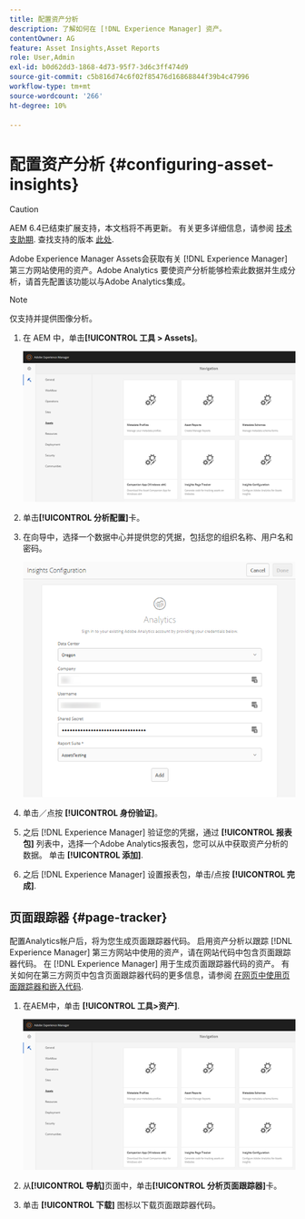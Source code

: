 ```yaml
---
title: 配置资产分析
description: 了解如何在 [!DNL Experience Manager] 资产。
contentOwner: AG
feature: Asset Insights,Asset Reports
role: User,Admin
exl-id: b0d62dd3-1868-4d73-95f7-3d6c3ff474d9
source-git-commit: c5b816d74c6f02f85476d16868844f39b4c47996
workflow-type: tm+mt
source-wordcount: '266'
ht-degree: 10%

---
```


# 配置资产分析 {#configuring-asset-insights}

>[!CAUTION]
>
>AEM 6.4已结束扩展支持，本文档将不再更新。 有关更多详细信息，请参阅 [技术支助期](https://helpx.adobe.com/cn/support/programs/eol-matrix.html). 查找支持的版本 [此处](https://experienceleague.adobe.com/docs/).

Adobe Experience Manager Assets会获取有关 [!DNL Experience Manager] 第三方网站使用的资产。Adobe Analytics 要使资产分析能够检索此数据并生成分析，请首先配置该功能以与Adobe Analytics集成。

>[!NOTE]
>
>仅支持并提供图像分析。

1. 在 AEM 中，单击&#x200B;**[!UICONTROL 工具 > Assets]**。

   ![chlimage_1-210](assets/chlimage_1-210.png)

1. 单击&#x200B;**[!UICONTROL 分析配置]**&#x200B;卡。
1. 在向导中，选择一个数据中心并提供您的凭据，包括您的组织名称、用户名和密码。

   ![chlimage_1-211](assets/insights_config2.png)

1. 单击／点按 **[!UICONTROL 身份验证]**。
1. 之后 [!DNL Experience Manager] 验证您的凭据，通过 **[!UICONTROL 报表包]** 列表中，选择一个Adobe Analytics报表包，您可以从中获取资产分析的数据。 单击 **[!UICONTROL 添加]**.
1. 之后 [!DNL Experience Manager] 设置报表包，单击/点按 **[!UICONTROL 完成]**.

## 页面跟踪器 {#page-tracker}

配置Analytics帐户后，将为您生成页面跟踪器代码。 启用资产分析以跟踪 [!DNL Experience Manager] 第三方网站中使用的资产，请在网站代码中包含页面跟踪器代码。 在 [!DNL Experience Manager] 用于生成页面跟踪器代码的资产。 有关如何在第三方网页中包含页面跟踪器代码的更多信息，请参阅 [在网页中使用页面跟踪器和嵌入代码](touch-ui-using-page-tracker.md).

1. 在AEM中，单击 **[!UICONTROL 工具>资产]**.

   ![chlimage_1-214](assets/chlimage_1-214.png)

1. 从&#x200B;**[!UICONTROL 导航]**&#x200B;页面中，单击&#x200B;**[!UICONTROL 分析页面跟踪器]**&#x200B;卡。
1. 单击 **[!UICONTROL 下载]** 图标以下载页面跟踪器代码。
